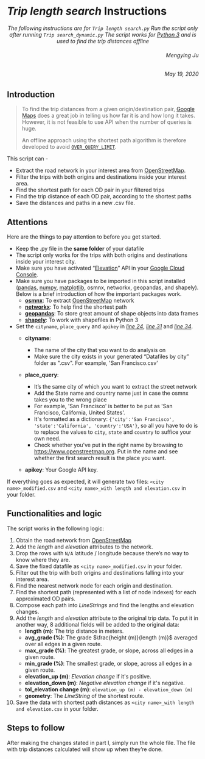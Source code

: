 # *Trip length search* Instructions
*<p style="text-align: center;"> 
The following instructions are for ```Trip length search.py```
    Run the script only after running ```Trip search_dynamic.py```
    The script works for [Python 3](https://www.python.org/downloads/) and is used to find the trip distances offline </p>*
    
###### <p style="text-align: right;"> Mengying Ju </p>
###### <p style="text-align: right;"> May 19, 2020 </p>


## Introduction

> To find the trip distances from a given origin/destination pair, [Google Maps](https://www.google.com/maps) does a great job in telling us how far it is and how long it takes. However, it is not feasible to use API when the number of queries is huge.
> 
> An offline approach using the shortest path algorithm is therefore developed to avoid [```OVER_QUERY_LIMIT```](https://developers.google.com/maps/premium/previous-licenses/articles/usage-limits).

This script can - 
* Extract the road network in your interest area from [OpenStreetMap](https://www.openstreetmap.org/).
* Filter the trips with both origins and destinations inside your interest area.
* Find the shortest path for each OD pair in your filtered trips
* Find the trip distance of each OD pair, according to the shortest paths
* Save the distances and paths in a new .csv file.

## Attentions
Here are the things to pay attention to before you get started.
-	Keep the .py file in the **same folder** of your datafile
-	The script only works for the trips with both origins and destinations inside your interest city.
-	Make sure you have activated “[Elevation](https://developers.google.com/maps/documentation/elevation/start)” API in your [Google Cloud Console](https://console.cloud.google.com/).
-	Make sure you have packages to be imported in this script installed ([pandas](https://pypi.org/project/pandas/), [numpy](https://pypi.org/project/numpy/), [matplotlib](https://pypi.org/project/matplotlib/), osmnx, networkx, geopandas, and shapely). Below is a brief introduction of how the important packages work.
    * **[osmnx](https://pypi.org/project/osmnx/)**: To extract [OpenStreetMap](https://www.openstreetmap.org/) network
    * **[networkx](https://pypi.org/project/networkx/)**: To help find the shortest path
    * **[geopandas](https://pypi.org/project/geopandas/)**: To store great amount of shape objects into data frames
    * **[shapely](https://pypi.org/project/Shapely/)**: To work with shapefiles in Python 3
-	Set the ```cityname```, ```place_query``` and ```apikey``` in *[line 24](https://github.com/jmysnow/GBFS_preprocessing/blob/87043a6a3e110509e9d683b342d8a5de14263bd2/Trip%20length%20search.py#L24)*, *[line 31](https://github.com/jmysnow/GBFS_preprocessing/blob/87043a6a3e110509e9d683b342d8a5de14263bd2/Trip%20length%20search.py#L31)* and *[line 34](https://github.com/jmysnow/GBFS_preprocessing/blob/87043a6a3e110509e9d683b342d8a5de14263bd2/Trip%20length%20search.py#L34)*.
    -	**cityname**:
        -	The name of the city that you want to do analysis on
        - Make sure the city exists in your generated “Datafiles by city” folder as "<city name>.csv". For example, 'San Francisco.csv'
    -	**place_query**:
        -	It’s the same city of which you want to extract the street network
        -	Add the State name and country name just in case the osmnx takes you to the wrong place
        -	For example, 'San Francisco' is better to be put as 'San Francisco, California, United States'.
        -	It's formatted as a dictionary: ```{'city':'San Francisco', 'state':'California', 'country':'USA'}```, so all you have to do is to replace the values to ```city```, ```state``` and ```country``` to suffice your own need.
        -	Check whether you've put in the right name by browsing to https://www.openstreetmap.org. Put in the name and see whether the first search result is the place you want.

    -	**apikey**: Your Google API key.
    
If everything goes as expected, it will generate two files: ```<city name>_modified.csv``` and ```<city name>_with length and elevation.csv``` in your folder.
    

## Functionalities and logic
The script works in the following logic:
1.	Obtain the road network from [OpenStreetMap](https://www.openstreetmap.org/)
2.  Add the *length* and *elevation* attributes to the network.
3.	Drop the rows with ```N/A``` latitude / longitude because there’s no way to know where they are.
4.	Save the fixed datafile as ```<city name>_modified.csv``` in your folder.
5.	Filter out the trip with both origins and destinations falling into your interest area.
6.	Find the nearest network node for each origin and destination.
7.	Find the shortest path (represented with a list of node indexes) for each approximated OD pairs.
8.	Compose each path into *LineStrings* and find the lengths and elevation changes.
9.	Add the *length* and *elevation* attribute to the original trip data.
    To put it in another way, 8 additional fields will be added to the original data:
    * **length (m)**: The trip distance in meters.
    * **avg_grade (%)**: The grade $\frac{height (m)}{length (m)}$ averaged over all edges in a given route.
    * **max_grade (%)**: The greatest grade, or slope, across all edges in a given route.
    * **min_grade (%)**: The smallest grade, or slope, across all edges in a given route.
    * **elevation_up (m)**: *Elevation change* if it's positive.
    * **elevation_down (m)**: *Negative elevation change* if it's negative.
    * **tol_elevation change (m)**: ```elevation_up (m) - elevation_down (m)```
    * **geometry**: The *LineString* of the shortest route.
10.	Save the data with shortest path distances as ```<city name>_with length and elevation.csv``` in your folder.


## Steps to follow
After making the changes stated in part I, simply run the whole file. The file with trip distances calculated will show up when they’re done.





